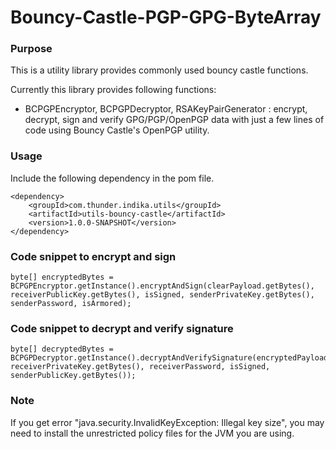 # Bouncy-Castle-PGP-GPG-ByteArray

### Purpose
This is a utility library provides commonly used bouncy castle functions.

Currently this library provides following functions:
* BCPGPEncryptor, BCPGPDecryptor, RSAKeyPairGenerator : encrypt, decrypt, sign and verify GPG/PGP/OpenPGP data with just a few lines of code using Bouncy Castle's OpenPGP utility.


### Usage
Include the following dependency in the pom file.
```
<dependency>
	<groupId>com.thunder.indika.utils</groupId>
	<artifactId>utils-bouncy-castle</artifactId>
	<version>1.0.0-SNAPSHOT</version>
</dependency>

```

### Code snippet to encrypt and sign
```
byte[] encryptedBytes = BCPGPEncryptor.getInstance().encryptAndSign(clearPayload.getBytes(), receiverPublicKey.getBytes(), isSigned, senderPrivateKey.getBytes(), senderPassword, isArmored);
```

### Code snippet to decrypt and verify signature
```
byte[] decryptedBytes = BCPGPDecryptor.getInstance().decryptAndVerifySignature(encryptedPayload.getBytes(), receiverPrivateKey.getBytes(), receiverPassword, isSigned, senderPublicKey.getBytes());
```
### Note
If you get error "java.security.InvalidKeyException: Illegal key size", you may need to install
the unrestricted policy files for the JVM you are using.